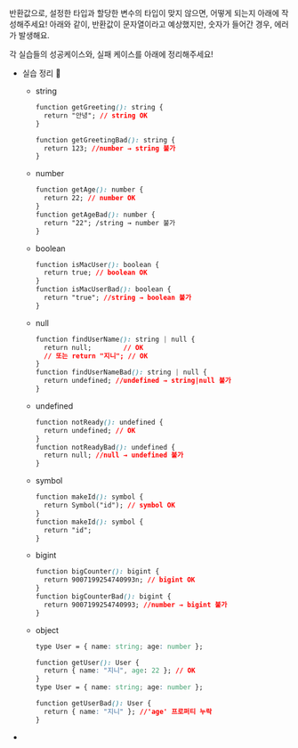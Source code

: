 반환값으로, 설정한 타입과 할당한 변수의 타입이 맞지 않으면, 어떻게 되는지 아래에 작성해주세요!
아래와 같이, 반환값이 문자열이라고 예상했지만, 숫자가 들어간 경우, 에러가 발생해요.

각 실습들의 성공케이스와, 실패 케이스를 아래에 정리해주세요!


- 실습 정리 🍠
    - string
        
        ```css
        function getGreeting(): string {
          return "안녕"; // string OK
        }
        
        function getGreetingBad(): string {
          return 123; //number → string 불가
        }
        
        ```
        
    - number
        
        ```css
        function getAge(): number {
          return 22; // number OK
        }
        function getAgeBad(): number {
          return "22"; /string → number 불가
        }
        
        ```
        
    - boolean
        
        ```css
        function isMacUser(): boolean {
          return true; // boolean OK
        }
        function isMacUserBad(): boolean {
          return "true"; //string → boolean 불가
        }
        
        ```
        
    - null
        
        ```css
        function findUserName(): string | null {
          return null;        // OK
          // 또는 return "지니"; // OK
        }
        function findUserNameBad(): string | null {
          return undefined; //undefined → string|null 불가
        }
        
        ```
        
    - undefined
        
        ```css
        function notReady(): undefined {
          return undefined; // OK
        }
        function notReadyBad(): undefined {
          return null; //null → undefined 불가
        }
        
        ```
        
    - symbol
        
        ```css
        function makeId(): symbol {
          return Symbol("id"); // symbol OK
        }
        function makeId(): symbol {
          return "id"; 
        }
        
        ```
        
    
    - bigint
        
        ```css
        function bigCounter(): bigint {
          return 9007199254740993n; // bigint OK
        }
        function bigCounterBad(): bigint {
          return 9007199254740993; //number → bigint 불가
        }
        
        ```
        
    - object
        
        ```css
        type User = { name: string; age: number };
        
        function getUser(): User {
          return { name: "지니", age: 22 }; // OK
        }
        type User = { name: string; age: number };
        
        function getUserBad(): User {
          return { name: "지니" }; //'age' 프로퍼티 누락
        }
        
        ```
        
-